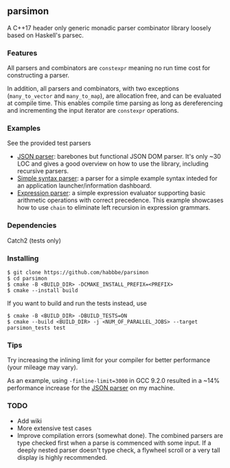 ## parsimon 

A C++17 header only generic monadic parser combinator library loosely based on Haskell's parsec. 

### Features

All parsers and combinators are `constexpr` meaning no run time cost for constructing a parser.

In addition, all parsers and combinators, with two exceptions (`many_to_vector` and `many_to_map`), 
are allocation free, and can be evaluated at compile time.
This enables compile time parsing as long as dereferencing and incrementing the input iterator are 
`constexpr` operations.

### Examples

See the provided test parsers
- [JSON parser](test/json/json_parser.h): barebones but functional JSON DOM parser. It's only ~30 LOC and gives
a good overview on how to use the library, including recursive parsers.
- [Simple syntax parser](test/tests_perf.cpp): a parser for a simple example syntax inteded for an application
launcher/information dashboard.
- [Expression parser](test/calc/calc.h): a simple expression evaluator supporting basic arithmetic operations
with correct precedence. This example showcases how to use `chain` to eliminate left recursion in expression
grammars.

### Dependencies

Catch2 (tests only)

### Installing


```
$ git clone https://github.com/habbbe/parsimon
$ cd parsimon
$ cmake -B <BUILD_DIR> -DCMAKE_INSTALL_PREFIX=<PREFIX>
$ cmake --install build

```

If you want to build and run the tests instead, use
```
$ cmake -B <BUILD_DIR> -DBUILD_TESTS=ON
$ cmake --build <BUILD_DIR> -j <NUM_OF_PARALLEL_JOBS> --target parsimon_tests test

```

### Tips

Try increasing the inlining limit for your compiler for better performance (your mileage may vary).

As an example, using `-finline-limit=3000` in GCC 9.2.0 resulted in a ~14% performance increase for 
the [JSON parser](test/json/json_parser.h) on my machine.

### TODO

- Add wiki
- More extensive test cases
- Improve compilation errors (somewhat done). The combined parsers are type checked first when a
parse is commenced with some input. If a deeply nested parser doesn't type check, a flywheel scroll
or a very tall display is highly recommended.
